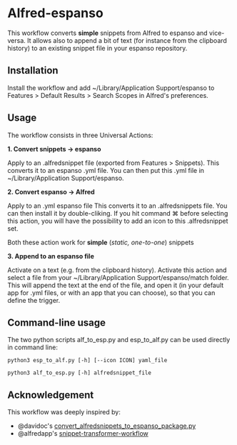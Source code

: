 # Alfred-espanso

This workflow converts **simple** snippets from Alfred to espanso and vice-versa.
It allows also to append a bit of text (for instance from the clipboard history) to an existing snippet file in your espanso repository.


## Installation

Install the workflow and add ~/Library/Application Support/espanso to Features > Default Results > Search Scopes in Alfred's preferences.


## Usage

The workflow consists in three Universal Actions:

**1. Convert snippets → espanso**

Apply to an .alfredsnippet file (exported from Features > Snippets). 
This converts it to an espanso .yml file.
You can then put this .yml file in ~/Library/Application Support/espanso.

**2. Convert espanso → Alfred**

Apply to an .yml espanso file
This converts it to an .alfredsnippets file.
You can then install it by double-cliking.
If you hit command ⌘ before selecting this action, you will have the possibility to add an icon to this .alfredsnippet set.

Both these action work for **simple** (*static, one-to-one*) snippets

**3. Append to an espanso file**

Activate on a text (e.g. from the clipboard history). Activate this action and select a file from your ~/Library/Application Support/espanso/match folder. This will append the text at the end of the file, and open it (in your default app for .yml files, or with an app that you can choose), so that you can define the trigger.


## Command-line usage

The two python scripts alf_to_esp.py and esp_to_alf.py can be used directly in command line:

<code>python3 esp_to_alf.py [-h] [--icon ICON] yaml_file</code>

<code>python3 alf_to_esp.py [-h] alfredsnippet_file</code>


## Acknowledgement

This workflow was deeply inspired by:

- @davidoc's [convert_alfredsnippets_to_espanso_package.py](https://gist.github.com/davidoc)
- @alfredapp's [snippet-transformer-workflow](https://github.com/alfredapp/snippet-transformer-workflow/)


